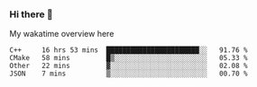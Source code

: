 ### Hi there 👋

<!--
**Jassy930/Jassy930** is a ✨ _special_ ✨ repository because its `README.md` (this file) appears on your GitHub profile.

Here are some ideas to get you started:

- 🔭 I’m currently working on ...
- 🌱 I’m currently learning ...
- 👯 I’m looking to collaborate on ...
- 🤔 I’m looking for help with ...
- 💬 Ask me about ...
- 📫 How to reach me: ...
- 😄 Pronouns: ...
- ⚡ Fun fact: ...
-->

My wakatime overview here
<!--START_SECTION:waka-->
```text
C++     16 hrs 53 mins  ███████████████████████░░   91.76 % 
CMake   58 mins         █▒░░░░░░░░░░░░░░░░░░░░░░░   05.33 % 
Other   22 mins         ▓░░░░░░░░░░░░░░░░░░░░░░░░   02.08 % 
JSON    7 mins          ▒░░░░░░░░░░░░░░░░░░░░░░░░   00.70 % 
```
<!--END_SECTION:waka-->
